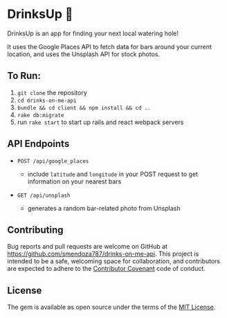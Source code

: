 # DrinksUp :beers:

DrinksUp is an app for finding your next local watering hole!

It uses the Google Places API to fetch data for bars around your current location, and uses the Unsplash API for stock photos.

## To Run:

1. `git clone` the repository
2. `cd drinks-on-me-api`
3. `bundle && cd client && npm install && cd ..`
4. `rake db:migrate`
5. run `rake start` to start up rails and react webpack servers

## API Endpoints

* `POST /api/google_places`

	- include `latitude` and `longitude` in your POST request to get information on your nearest bars

* `GET /api/unsplash`

	- generates a random bar-related photo from Unsplash

## Contributing

Bug reports and pull requests are welcome on GitHub at https://github.com/smendoza787/drinks-on-me-api. This project is intended to be a safe, welcoming space for collaboration, and contributors are expected to adhere to the [Contributor Covenant](https://github.com/smendoza787/drinks-on-me-api/blob/master/CONTRIBUTING.md) code of conduct.

## License

The gem is available as open source under the terms of the [MIT License](https://github.com/smendoza787/drinks-on-me-api/blob/master/LICENSE).

